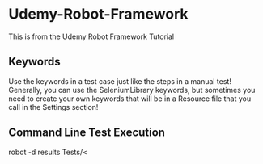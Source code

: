 # Udemy-Robot-Framework
This is from the Udemy Robot Framework Tutorial

## Keywords
Use the keywords in a test case just like the steps in a manual test! Generally, you can use the SeleniumLibrary keywords, but sometimes you need to create your own keywords that will be in a Resource file that you call in the Settings section!


## Command Line Test Execution
robot -d results Tests/<<script name>>.robot
robot -d results --include smoke Tests/<<script name>>.robot
robot -d C:\Users\dadaskalopoulos\Udemy-Robot-Framework\crm\Tests -i smoke Tests/<<script name>>.robot

The lower two results are for running tests that specify tags!

### Run Multiple Test Suites
robot -d results Tests								Write just the directory without declaring any specific test!
robot -d results -N "Full Regression" Tests			This will title the Report to "Full Regression"!

### Run Single Tests
robot -d results -t "Should be able to add new customer" Tests/Crm.robot	This is an example if Crm.robot had more than one test 
robot -N "Single Test Case" -d results -i CurrentTestCase tests				This will run the test with the tag CurrentTestTag
